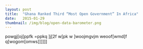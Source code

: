 ```yaml
---
layout: post 
title:  "Ghana Ranked Third “Most Open Government” In Africa"
date:   2015-01-29 
thumbnail: /img/blog/open-data-barometer.png
---
```



powgj[oj[ppfk
=ppkq  ]j[2f
w[pk
w ]woojmgvjm weoof[wmd[f q[wogom[omws]]]]]]